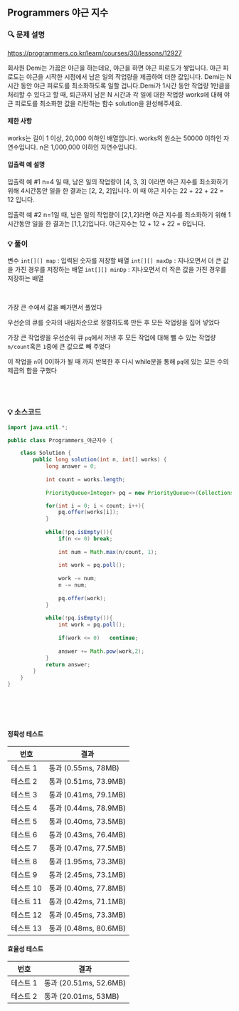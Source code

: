 ## Programmers 야근 지수

### 🔍 문제 설명
https://programmers.co.kr/learn/courses/30/lessons/12927

회사원 Demi는 가끔은 야근을 하는데요, 야근을 하면 야근 피로도가 쌓입니다. 야근 피로도는 야근을 시작한 시점에서 남은 일의 작업량을 제곱하여 더한 값입니다. Demi는 N시간 동안 야근 피로도를 최소화하도록 일할 겁니다.Demi가 1시간 동안 작업량 1만큼을 처리할 수 있다고 할 때, 퇴근까지 남은 N 시간과 각 일에 대한 작업량 works에 대해 야근 피로도를 최소화한 값을 리턴하는 함수 solution을 완성해주세요.

#### 제한 사항
works는 길이 1 이상, 20,000 이하인 배열입니다.
works의 원소는 50000 이하인 자연수입니다.
n은 1,000,000 이하인 자연수입니다.

#### 입출력 예 설명
입출력 예 #1
n=4 일 때, 남은 일의 작업량이 [4, 3, 3] 이라면 야근 지수를 최소화하기 위해 4시간동안 일을 한 결과는 [2, 2, 2]입니다. 이 때 야근 지수는 22 + 22 + 22 = 12 입니다.

입출력 예 #2
n=1일 때, 남은 일의 작업량이 [2,1,2]라면 야근 지수를 최소화하기 위해 1시간동안 일을 한 결과는 [1,1,2]입니다. 야근지수는 12 + 12 + 22 = 6입니다.

###  💡 풀이

변수
`int[][] map` : 입력된 숫자를 저장할 배열
`int[][] maxDp` : 지나오면서 더 큰 값을 가진 경우를 저장하는 배열
`int[][] minDp` : 지나오면서 더 작은 값을 가진 경우를 저장하는 배열


<br>

가장 큰 수에서 값을 빼가면서 풀었다

우선순의 큐를 숫자의 내림차순으로 정렬하도록 만든 후 모든 작업량을 집어 넣었다

가장 큰 작업량을 우선순위 큐 `pq`에서 꺼낸 후 모든 작업에 대해 뺄 수 있는 작업량 `n/count`혹은 `1`중에 큰 값으로 빼 주었다

이 작업을 `n`이 0이하가 될 때 까지 반복한 후 다시 while문을 통해 `pq`에 있는 모든 수의 제곱의 합을 구했다



<br><br>

###  💡 소스코드
```java
import java.util.*;

public class Programmers_야근지수 {

	class Solution {
	    public long solution(int n, int[] works) {
	        long answer = 0;
	        
	        int count = works.length;
	        
	        PriorityQueue<Integer> pq = new PriorityQueue<>(Collections.reverseOrder());

	        for(int i = 0; i < count; i++){
	            pq.offer(works[i]);
	        }
	        
	        while(!pq.isEmpty()){
	            if(n <= 0) break;
	            
	            int num = Math.max(n/count, 1);
	            
	            int work = pq.poll();
	            
	            work -= num;
	            n -= num;
	            
	            pq.offer(work);
	        }
	        
	        while(!pq.isEmpty()){            
	            int work = pq.poll();
	            
	            if(work <= 0)   continue;
	            
	            answer += Math.pow(work,2);
	        }
	        return answer;
	    }
	}
}





```


<br>



#### 정확성  테스트

번호|결과
--|--
테스트 1 |	통과 (0.55ms, 78MB)
테스트 2 |	통과 (0.51ms, 73.9MB)
테스트 3 |	통과 (0.41ms, 79.1MB)
테스트 4 |	통과 (0.44ms, 78.9MB)
테스트 5 |	통과 (0.40ms, 73.5MB)
테스트 6 |	통과 (0.43ms, 76.4MB)
테스트 7 |	통과 (0.47ms, 77.5MB)
테스트 8 |	통과 (1.95ms, 73.3MB)
테스트 9 |	통과 (2.45ms, 73.1MB)
테스트 10 |	통과 (0.40ms, 77.8MB)
테스트 11 |	통과 (0.42ms, 71.1MB)
테스트 12 |	통과 (0.45ms, 73.3MB)
테스트 13 |	통과 (0.48ms, 80.6MB)

#### 효율성  테스트

번호|결과
--|--
테스트 1 |	통과 (20.51ms, 52.6MB)
테스트 2 |	통과 (20.01ms, 53MB)